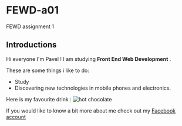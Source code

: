 # FEWD-a01
FEWD assignment 1
## Introductions
Hi everyone I'm Pavel ! I am studying **Front End Web Development** .

These are some things i like to do:
* Study
* Discovering new technologies in mobile phones and electronics. 


Here is my favourite drink :
![hot chocolate](https://scontent-lax3-2.xx.fbcdn.net/v/t31.0-8/13412073_1020026941425894_7334256719064438617_o.jpg?_nc_cat=111&_nc_ht=scontent-lax3-2.xx&oh=0ec3a9041db6e2b03b966560ec57560a&oe=5CB8BF0E)

If you would like to know a bit more about me check out my [Facebook account](https://www.facebook.com/paul.bond.353)
